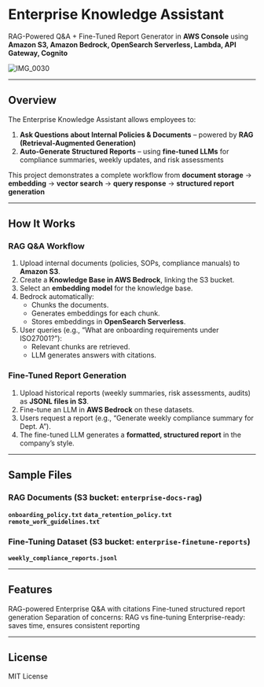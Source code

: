 # Enterprise Knowledge Assistant

RAG-Powered Q&A + Fine-Tuned Report Generator in **AWS Console** using **Amazon S3, Amazon Bedrock, OpenSearch Serverless, Lambda, API Gateway, Cognito**

![IMG_0030](https://github.com/user-attachments/assets/568b4309-29ed-43a6-b920-06b42b5ed07a)

---

## Overview

The Enterprise Knowledge Assistant allows employees to:

1. **Ask Questions about Internal Policies & Documents** – powered by **RAG (Retrieval-Augmented Generation)**
2. **Auto-Generate Structured Reports** – using **fine-tuned LLMs** for compliance summaries, weekly updates, and risk assessments

This project demonstrates a complete workflow from **document storage** → **embedding** → **vector search** → **query response** → **structured report generation**

---

## How It Works

### RAG Q&A Workflow

1. Upload internal documents (policies, SOPs, compliance manuals) to **Amazon S3**.  
2. Create a **Knowledge Base in AWS Bedrock**, linking the S3 bucket.  
3. Select an **embedding model** for the knowledge base.  
4. Bedrock automatically:
   - Chunks the documents.
   - Generates embeddings for each chunk.
   - Stores embeddings in **OpenSearch Serverless**.  
5. User queries (e.g., “What are onboarding requirements under ISO27001?”):
   - Relevant chunks are retrieved.
   - LLM generates answers with citations.

### Fine-Tuned Report Generation

1. Upload historical reports (weekly summaries, risk assessments, audits) as **JSONL files in S3**.  
2. Fine-tune an LLM in **AWS Bedrock** on these datasets.  
3. Users request a report (e.g., “Generate weekly compliance summary for Dept. A”).  
4. The fine-tuned LLM generates a **formatted, structured report** in the company’s style.

---

## Sample Files

### RAG Documents (S3 bucket: `enterprise-docs-rag`)

**`onboarding_policy.txt`**
**`data_retention_policy.txt`**
**`remote_work_guidelines.txt`**




### Fine-Tuning Dataset (S3 bucket: `enterprise-finetune-reports`)

**`weekly_compliance_reports.jsonl`**

---

## Features

RAG-powered Enterprise Q&A with citations
Fine-tuned structured report generation
Separation of concerns: RAG vs fine-tuning
Enterprise-ready: saves time, ensures consistent reporting

---

## License

MIT License
